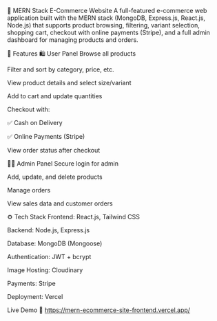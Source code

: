 🛒 MERN Stack E-Commerce Website
A full-featured e-commerce web application built with the MERN stack (MongoDB, Express.js, React.js, Node.js) that supports product browsing, filtering, variant selection, shopping cart, checkout with online payments (Stripe), and a full admin dashboard for managing products and orders.

📌 Features
🛍️ User Panel
Browse all products

Filter and sort by category, price, etc.

View product details and select size/variant

Add to cart and update quantities

Checkout with:

✅ Cash on Delivery

✅ Online Payments (Stripe)

View order status after checkout

🧑‍💼 Admin Panel
Secure login for admin

Add, update, and delete products

Manage orders

View sales data and customer orders

⚙️ Tech Stack
Frontend: React.js, Tailwind CSS

Backend: Node.js, Express.js

Database: MongoDB (Mongoose)

Authentication: JWT + bcrypt

Image Hosting: Cloudinary

Payments: Stripe

Deployment: Vercel 

 Live Demo
🔗 https://mern-ecommerce-site-frontend.vercel.app/

